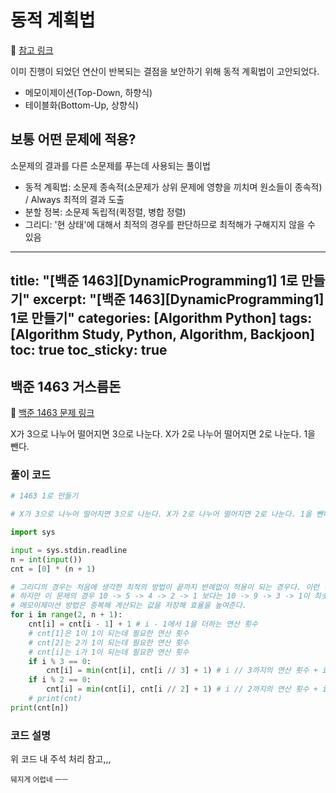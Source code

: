 
# 동적 계획법

📌 [참고 링크](https://velog.io/@bonjaski0989/%EB%8F%99%EC%A0%81%EA%B3%84%ED%9A%8D%EB%B2%95Dynamic-Programming-%EC%A0%95%EB%A6%AC%EA%B8%80Python) <br>

이미 진행이 되었던 연산이 반복되는 결점을 보안하기 위해 동적 계획법이 고안되었다. <br>

- 메모이제이션(Top-Down, 하향식)
- 테이블화(Bottom-Up, 상향식)

## 보통 어떤 문제에 적용?

소문제의 결과를 다른 소문제를 푸는데 사용되는 풀이법 <br>

- 동적 계획법: 소문제 종속적(소문제가 상위 문제에 영향을 끼치며 원소들이 종속적) / Always 최적의 결과 도출
- 분할 정복: 소문제 독립적(퀵정렬, 병합 정렬)
- 그리디: '현 상태'에 대해서 최적의 경우를 판단하므로 최적해가 구해지지 않을 수 있음

---
title: "[백준 1463][DynamicProgramming1] 1로 만들기"
excerpt: "[백준 1463][DynamicProgramming1] 1로 만들기"
categories: [Algorithm Python]
tags: [Algorithm Study, Python, Algorithm, Backjoon]
toc: true
toc_sticky: true
---


## 백준 1463 거스름돈
📌 [백준 1463 문제 링크](https://www.acmicpc.net/problem/1463) <br>

X가 3으로 나누어 떨어지면 3으로 나눈다. X가 2로 나누어 떨어지면 2로 나눈다. 1을 뺀다.

### 풀이 코드

```python
# 1463 1로 만들기

# X가 3으로 나누어 떨어지면 3으로 나눈다. X가 2로 나누어 떨어지면 2로 나눈다. 1을 뺀다.

import sys

input = sys.stdin.readline
n = int(input())
cnt = [0] * (n + 1)

# 그리디의 경우는 처음에 생각한 최적의 방법이 끝까지 반례없이 적용이 되는 경우다. 이런 경우는 무조건 n != 1일 떄까지 3으로 나누거나 2로 나누거나 1을 빼가면서 구해가면 된다. 
# 하지만 이 문제의 경우 10 -> 5 -> 4 -> 2 -> 1 보다는 10 -> 9 -> 3 -> 1이 최솟값을 가진다.
# 메모이제이션 방법은 중복해 계산되는 값을 저장해 효율을 높여준다.
for i in range(2, n + 1):
    cnt[i] = cnt[i - 1] + 1 # i - 1에서 1을 더하는 연산 횟수
    # cnt[1]은 1이 1이 되는데 필요한 연산 횟수
    # cnt[2]는 2가 1이 되는데 필요한 연산 횟수
    # cnt[i]는 i가 1이 되는데 필요한 연산 횟수
    if i % 3 == 0:
        cnt[i] = min(cnt[i], cnt[i // 3] + 1) # i // 3까지의 연산 횟수 + i를 3으로 나누는 연산 횟수(1회)
    if i % 2 == 0:
        cnt[i] = min(cnt[i], cnt[i // 2] + 1) # i // 2까지의 연산 횟수 + i를 2으로 나누는 연산 횟수(1회)
    # print(cnt)
print(cnt[n])    
```

### 코드 설명

위 코드 내 주석 처리 참고,,, <br>

<small>뒈지게 어렵네 ㅡㅡ</small>
